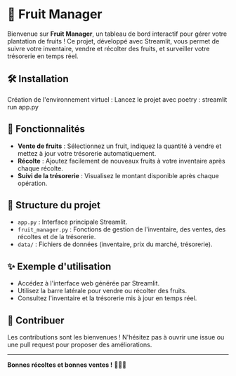 # 🍇 Fruit Manager

Bienvenue sur **Fruit Manager**, un tableau de bord interactif pour gérer votre plantation de fruits ! Ce projet, développé avec Streamlit, vous permet de suivre votre inventaire, vendre et récolter des fruits, et surveiller votre trésorerie en temps réel.

## 🛠️ Installation

Création de l'environnement virtuel :
Lancez le projet avec poetry :
 streamlit run app.py

## 🚀 Fonctionnalités

- **Vente de fruits** : Sélectionnez un fruit, indiquez la quantité à vendre et mettez à jour votre trésorerie automatiquement.
- **Récolte** : Ajoutez facilement de nouveaux fruits à votre inventaire après chaque récolte.
- **Suivi de la trésorerie** : Visualisez le montant disponible après chaque opération.

## 📁 Structure du projet

- `app.py` : Interface principale Streamlit.
- `fruit_manager.py` : Fonctions de gestion de l'inventaire, des ventes, des récoltes et de la trésorerie.
- `data/` : Fichiers de données (inventaire, prix du marché, trésorerie).

## ✨ Exemple d'utilisation

- Accédez à l'interface web générée par Streamlit.
- Utilisez la barre latérale pour vendre ou récolter des fruits.
- Consultez l'inventaire et la trésorerie mis à jour en temps réel.

## 🤝 Contribuer

Les contributions sont les bienvenues ! N'hésitez pas à ouvrir une issue ou une pull request pour proposer des améliorations.


---

**Bonnes récoltes et bonnes ventes !** 🍏🍒🍊
